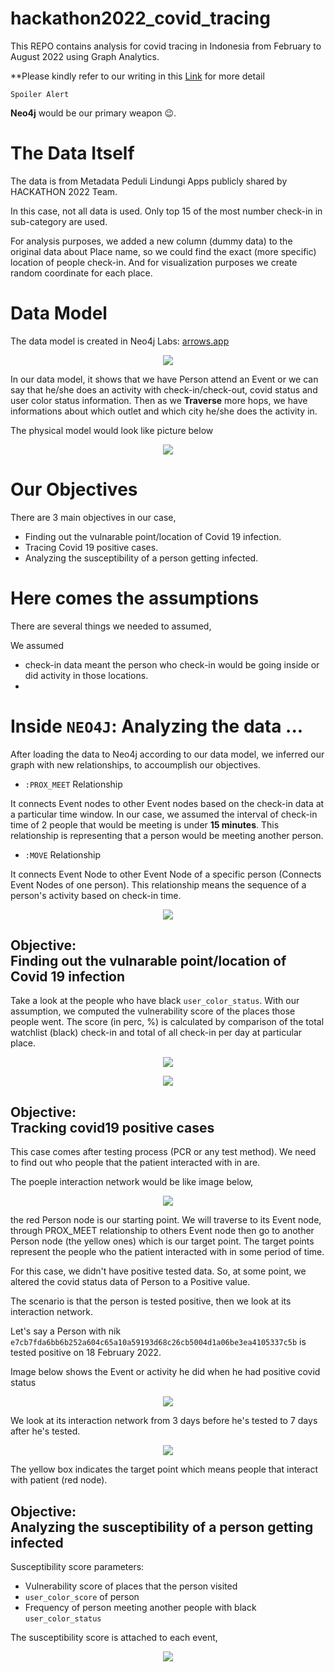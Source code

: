# hackathon2022_covid_tracing

This REPO contains analysis for covid tracing in Indonesia from February to August 2022 using Graph Analytics.

**Please kindly refer to our writing in this [Link](https://drive.google.com/file/d/1FRx6nZ2wraRm7hmW1RZmYA1v5c_KnSHv/view?usp=sharing) for more detail

`Spoiler Alert` 

**Neo4j** would be our primary weapon :wink:.

# The Data Itself

The data is from Metadata Peduli Lindungi Apps publicly shared by HACKATHON 2022 Team.

In this case, not all data is used. Only top 15 of the most number check-in in sub-category are used.

For analysis purposes, we added a new column (dummy data) to the original data about Place name, so we could find the exact (more specific) location of people check-in. And for visualization purposes we create random coordinate for each place.

# Data Model

The data model is created in Neo4j Labs: [arrows.app](https://arrows.app/)

<p align="center">
  <img src="https://user-images.githubusercontent.com/98151352/197609684-08ce3afe-20cf-449a-ac64-b815e8c98606.png" />
</p>

In our data model, it shows that we have Person attend an Event or we can say that he/she does an activity with check-in/check-out, covid status and user color status information.
Then as we **Traverse** more hops, we have informations about which outlet and which city he/she does the activity in.

The physical model would look like picture below

<p align="center">
  <img src="https://user-images.githubusercontent.com/98151352/197609511-2e8b64fd-d824-4a9e-9464-b315b265f236.png" />
</p>

# Our Objectives

There are 3 main objectives in our case,

- Finding out the vulnarable point/location of Covid 19 infection.
- Tracing Covid 19 positive cases.
- Analyzing the susceptibility of a person getting infected.

# Here comes the assumptions

There are several things we needed to assumed,

We assumed

- check-in data meant the person who check-in would be going inside or did activity in those locations.
- 

# Inside `NEO4J`: Analyzing the data ...

After loading the data to Neo4j according to our data model,
we inferred our graph with new relationships, to accoumplish our objectives.

- `:PROX_MEET` Relationship

It connects Event nodes to other Event nodes based on the check-in data at a particular time window.
In our case, we assumed the interval of check-in time of 2 people that would be meeting is under **15 minutes**.
This relationship is representing that a person would be meeting another person.

- `:MOVE` Relationship

It connects Event Node to other Event Node of a specific person (Connects Event Nodes of one person).
This relationship means the sequence of a person's activity based on check-in time.

<p align="center">
  <img src="https://user-images.githubusercontent.com/98151352/196360381-9a33bf0a-08dd-4151-af57-19920a8e00c4.png" />
</p>

## Objective: <br> Finding out the vulnarable point/location of Covid 19 infection

Take a look at the people who have black `user_color_status`. With our assumption, we computed the vulnerability score of the places those people went. The score (in perc, %) is calculated by comparison of the total watchlist (black) check-in and total of all check-in per day at particular place.

<p align="center">
  <img src="https://user-images.githubusercontent.com/98151352/197607559-c280e020-0e84-4952-9f2b-aad4781a784f.png" />
</p>

<p align="center">
  <img src="https://user-images.githubusercontent.com/98151352/197608173-f14602e8-4880-4dd4-be41-b7ef093cbdbc.png" />
</p>


## Objective: <br> Tracking covid19 positive cases

This case comes after testing process (PCR or any test method). We need to find out who people that the patient interacted with in are. 

The poeple interaction network would be like image below,
<p align="center">
  <img src="https://user-images.githubusercontent.com/98151352/196590342-e592320e-bb21-479f-bffc-0b7d2a376552.png" />
</p>

the red Person node is our starting point. We will traverse to its Event node, through PROX_MEET relationship to others Event node then go to another Person node (the yellow ones) which is our target point. The target points represent the people who the patient interacted with in some period of time.

For this case, we didn't have positive tested data. So, at some point, we altered the covid status data of Person to a Positive value.

The scenario is that the person is tested positive, then we look at its interaction network.

Let's say a Person with nik `e7cb7fda6bb6b252a604c65a10a59193d68c26cb5004d1a06be3ea4105337c5b` is tested positive on 18 February 2022.

Image below shows the Event or activity he did when he had positive covid status

<p align="center">
  <img src="https://user-images.githubusercontent.com/98151352/196601916-9ddb9906-026c-47e5-9f1e-d01b9f3b3309.png" />
</p>

We look at its interaction network from 3 days before he's tested to 7 days after he's tested.

<p align="center">
  <img src="https://user-images.githubusercontent.com/98151352/196627974-d8882914-5354-4c72-88c9-32e28809cbe0.png" />
</p>

The yellow box indicates the target point which means people that interact with patient (red node).

## Objective: <br> Analyzing the susceptibility of a person getting infected

Susceptibility score parameters:

- Vulnerability score of places that the person visited
- `user_color_score` of person
- Frequency of person meeting another people with black `user_color_status`

The susceptibility score is attached to each event,

<p align="center">
  <img src="https://user-images.githubusercontent.com/98151352/197688330-14352635-202b-4f90-864e-dce900cbbea5.png" />
</p>


